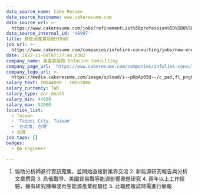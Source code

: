```yaml
---
data_source_name: Cake Resume
data_source_hostname: www.cakeresume.com
data_source_url: >-
  https://www.cakeresume.com/jobs?refinementList%5Bprofession%5D%5B0%5D=engineering_qa-engineer&refinementList%5Bsalary_type%5D=per_month&refinementList%5Bsalary_currency%5D=TWD&range%5Bsalary_range%5D%5Bmax%5D=600000
data_source_internal_id: '48997'
title: 新能源產業助理分析師
job_url: >-
  https://www.cakeresume.com/companies/infolink-consulting/jobs/new-energy-industry-assistant-analyst
date: 2022-11-09T07:27:44.038Z
company_name: 英富霖諮詢 InfoLink Consulting
company_page_url: 'https://www.cakeresume.com/companies/infolink-consulting'
company_logo_url: >-
  https://media.cakeresume.com/image/upload/s--pOpAp05U--/c_pad,fl_png8,h_200,w_200/v1665471014/ylsycpzqeswena7clqub.png
salary_text: TWD44000 - TWD52000
salary_currency: TWD
salary_type: per_month
salary_min: 44000
salary_max: 52000
location_list:
  - Taiwan
  - 'Taipei City, Taiwan'
  - '台北市, 台灣'
  - 台灣
job_tags: []
badges:
  - QA Engineer

---
```


1. 協助分析師進行資訊蒐集，並開始直接對業界交流 2. 新能源研究報告與分析文章撰寫 3. 烏俄戰爭、美國貿易戰等能源影響專題研究 4. 兩年以上工作經驗，擁有研究機構或再生能源產業經驗佳 5. 此職務複試時需進行簡報